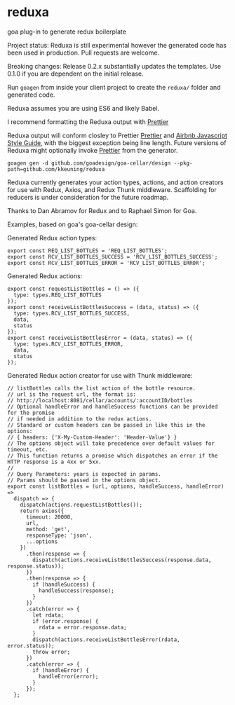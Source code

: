 # reduxa
goa plug-in to generate redux boilerplate

Project status:  Reduxa is still experimental however the generated code has been used in production.  Pull requests are welcome.

Breaking changes:  Release 0.2.x substantially updates the templates.  Use 0.1.0 if you are dependent on the initial release.

Run `goagen` from inside your client project to create the `reduxa/` folder and generated code.

Reduxa assumes you are using ES6 and likely Babel.

I recommend formatting the Reduxa output with [Prettier](https://github.com/prettier/prettier)

Reduxa output will conform closley to Prettier  [Prettier](https://github.com/prettier/prettier)
 and [Airbnb Javascript Style Guide](https://github.com/airbnb/javascript), with the biggest exception being line length.  Future versions of Reduxa might optionally invoke
 [Prettier](https://github.com/prettier/prettier) from the generator.

```
goagen gen -d github.com/goadesign/goa-cellar/design --pkg-path=github.com/kkeuning/reduxa
```

Reduxa currently generates your action types, actions, and action creators for use with Redux, Axios, and Redux Thunk middleware.  Scaffolding for reducers is under consideration for the future roadmap.  


Thanks to Dan Abramov for Redux and to Raphael Simon for Goa.  

Examples, based on goa's goa-cellar design:

Generated Redux action types:
```
export const REQ_LIST_BOTTLES = 'REQ_LIST_BOTTLES';
export const RCV_LIST_BOTTLES_SUCCESS = 'RCV_LIST_BOTTLES_SUCCESS';
export const RCV_LIST_BOTTLES_ERROR = 'RCV_LIST_BOTTLES_ERROR';
```

Generated Redux actions:
```
export const requestListBottles = () => ({
  type: types.REQ_LIST_BOTTLES
});
export const receiveListBottlesSuccess = (data, status) => ({
  type: types.RCV_LIST_BOTTLES_SUCCESS,
  data,
  status
});
export const receiveListBottlesError = (data, status) => ({
  type: types.RCV_LIST_BOTTLES_ERROR,
  data,
  status
});
```

Generated Redux action creator for use with Thunk middleware:
```
// listBottles calls the list action of the bottle resource.
// url is the request url, the format is:
// http://localhost:8081/cellar/accounts/:accountID/bottles
// Optional handleError and handleSuccess functions can be provided for the promise
// if needed in addition to the redux actions.
// Standard or custom headers can be passed in like this in the options:
// { headers: {'X-My-Custom-Header': 'Header-Value'} }
// The options object will take precedence over default values for timeout, etc.
// This function returns a promise which dispatches an error if the HTTP response is a 4xx or 5xx.
//
// Query Parameters: years is expected in params.
// Params should be passed in the options object.
export const listBottles = (url, options, handleSuccess, handleError) =>
  dispatch => {
    dispatch(actions.requestListBottles());
    return axios({
      timeout: 20000,
      url,
      method: 'get',
      responseType: 'json',
      ...options
    })
      .then(response => {
        dispatch(actions.receiveListBottlesSuccess(response.data, response.status));
      })
      .then(response => {
        if (handleSuccess) {
          handleSuccess(response);
        }
      })
      .catch(error => {
        let rdata;
        if (error.response) {
          rdata = error.response.data;
        }
        dispatch(actions.receiveListBottlesError(rdata, error.status));
        throw error;
      })
      .catch(error => {
        if (handleError) {
          handleError(error);
        }
      });
  };
```
